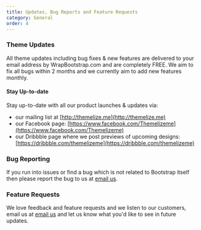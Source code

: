 ```yaml
---
title: Updates, Bug Reports and Feature Requests
category: General
order: 4
---
```


### Theme Updates

All theme updates including bug fixes & new features are delivered to your email address by WrapBootstrap.com and are completely FREE.
We aim to fix all bugs within 2 months and we currently aim to add new features monthly.

#### Stay Up-to-date

Stay up-to-date with all our product launches & updates via:
- our mailing list at [http://themelize.me](http://themelize.me)
- our Facebook page: [https://www.facebook.com/Themelizeme](https://www.facebook.com/Themelizeme)
- our Dribbble page where we post previews of upcoming designs: [https://dribbble.com/themelizeme](https://dribbble.com/themelizeme)

### Bug Reporting

If you run into issues or find a bug which is not related to Bootstrap itself then please report the bug to us at [email us](mailto:info@themelize.me).


### Feature Requests

We love feedback and feature requests and we listen to our customers, email us at [email us](mailto:info@themelize.me) and let us know what you'd like to see in future updates. 

